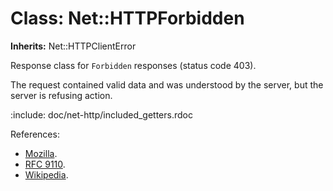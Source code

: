 # Class: Net::HTTPForbidden
**Inherits:** Net::HTTPClientError
    

Response class for `Forbidden` responses (status code 403).

The request contained valid data and was understood by the server, but the
server is refusing action.

:include: doc/net-http/included_getters.rdoc

References:

*   [Mozilla](https://developer.mozilla.org/en-US/docs/Web/HTTP/Status/403).
*   [RFC
    9110](https://www.rfc-editor.org/rfc/rfc9110.html#name-403-forbidden).
*   [Wikipedia](https://en.wikipedia.org/wiki/List_of_HTTP_status_codes#403).



